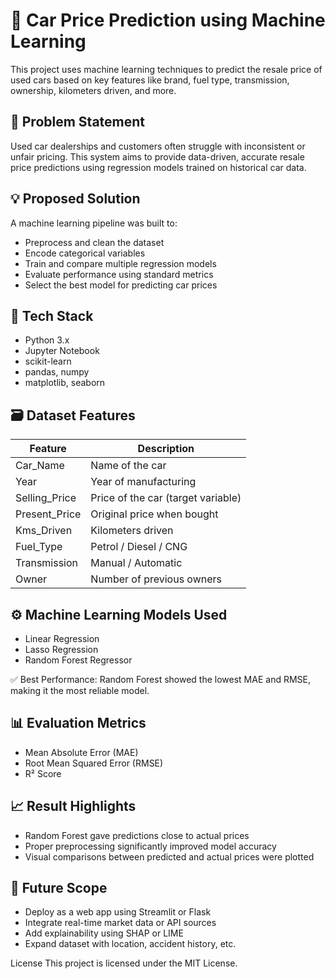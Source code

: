 # 🚗 Car Price Prediction using Machine Learning

This project uses machine learning techniques to predict the resale price of used cars based on key features like brand, fuel type, transmission, ownership, kilometers driven, and more.

## 📌 Problem Statement

Used car dealerships and customers often struggle with inconsistent or unfair pricing. This system aims to provide data-driven, accurate resale price predictions using regression models trained on historical car data.

## 💡 Proposed Solution

A machine learning pipeline was built to:
- Preprocess and clean the dataset
- Encode categorical variables
- Train and compare multiple regression models
- Evaluate performance using standard metrics
- Select the best model for predicting car prices

## 🧰 Tech Stack

- Python 3.x  
- Jupyter Notebook  
- scikit-learn  
- pandas, numpy  
- matplotlib, seaborn  

## 🗃️ Dataset Features

| Feature         | Description                        |
|----------------|------------------------------------|
| Car_Name        | Name of the car                    |
| Year            | Year of manufacturing              |
| Selling_Price   | Price of the car (target variable) |
| Present_Price   | Original price when bought         |
| Kms_Driven      | Kilometers driven                  |
| Fuel_Type       | Petrol / Diesel / CNG              |
| Transmission    | Manual / Automatic                 |
| Owner           | Number of previous owners          |

## ⚙️ Machine Learning Models Used

- Linear Regression  
- Lasso Regression  
- Random Forest Regressor  

✅ Best Performance: Random Forest showed the lowest MAE and RMSE, making it the most reliable model.

## 📊 Evaluation Metrics

- Mean Absolute Error (MAE)  
- Root Mean Squared Error (RMSE)  
- R² Score

## 📈 Result Highlights

- Random Forest gave predictions close to actual prices  
- Proper preprocessing significantly improved model accuracy  
- Visual comparisons between predicted and actual prices were plotted

## 🚀 Future Scope

- Deploy as a web app using Streamlit or Flask  
- Integrate real-time market data or API sources  
- Add explainability using SHAP or LIME  
- Expand dataset with location, accident history, etc.



 License
This project is licensed under the MIT License.
